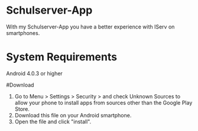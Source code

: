 # Schulserver-App
With my Schulserver-App you have a better experience with IServ on smartphones. 

# System Requirements
Android 4.0.3 or higher

#Download
1. Go to Menu > Settings > Security > and check Unknown Sources to allow your phone to install apps from sources other than the Google Play Store. 
2. Download this file on your Android smartphone.
3. Open the file and click "install".
